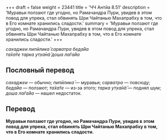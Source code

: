 +++
draft = false
weight = 23441
title = 'ЧЧ Антйа 8.51'
description = 'Муравьи ползают где угодно, но Рамачандра Пури, увидев в этом повод для упрека, стал обвинять Шри Чайтанью Махапрабху в том, что в Его комнате хранились сладости.'
summary = 'Муравьи ползают где угодно, но Рамачандра Пури, увидев в этом повод для упрека, стал обвинять Шри Чайтанью Махапрабху в том, что в Его комнате хранились сладости.'
+++

_сахаджеи пипӣлика̄ сарватра бед̣а̄йа  
та̄ха̄те тарка ут̣ха̄н̃а̄ доша ла̄га̄йа_

## Пословный перевод

_сахаджеи_ — обычно; _пипӣлика̄_ — муравьи; _сарватра_ — повсюду; _бед̣а̄йа_ — ползают; _та̄ха̄те_ — из-за этого; _тарка_ _ут̣ха̄н̃а̄_ — поднял шум; _доша_ _ла̄га̄йа_ — нашел недостаток.

## Перевод

**Муравьи ползают где угодно, но Рамачандра Пури, увидев в этом повод для упрека, стал обвинять Шри Чайтанью Махапрабху в том, что в Его комнате хранились сладости.**
